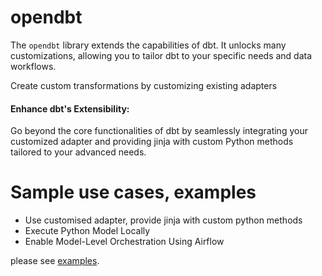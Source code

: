 # opendbt

The `opendbt` library extends the capabilities of dbt. It unlocks many customizations, allowing you to tailor dbt to
your specific needs and data workflows.

Create custom transformations by customizing existing adapters

#### Enhance dbt's Extensibility:

Go beyond the core functionalities of dbt by seamlessly integrating your customized adapter and providing jinja with
custom Python methods tailored to your advanced needs.

# Sample use cases, examples

- Use customised adapter, provide jinja with custom python methods
- Execute Python Model Locally
- Enable Model-Level Orchestration Using Airflow

please see [examples](docs/EXAMPLES.md).


